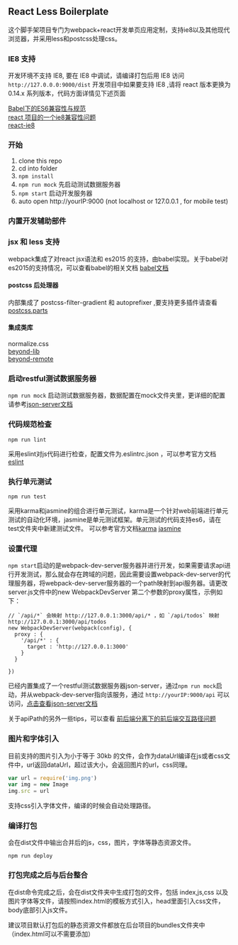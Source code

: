 ## React Less Boilerplate
这个脚手架项目专门为webpack+react开发单页应用定制，支持ie8以及其他现代浏览器，并采用less和postcss处理css。

### IE8 支持

开发环境不支持 IE8, 要在 IE8 中调试，请编译打包后用 IE8 访问 `http://127.0.0.0:9000/dist` 
开发项目中如果要支持 IE8 ,请将 react 版本更换为 0.14.x 系列版本，代码方面详情见下述页面

[Babel下的ES6兼容性与规范](http://imweb.io/topic/561f9352883ae3ed25e400f5)  
[react 项目的一个ie8兼容性问题](http://www.aliued.com/?p=3240)  
[react-ie8](https://github.com/xcatliu/react-ie8)  


### 开始

1. clone this repo
2. cd into folder
3. `npm install`
4. `npm run mock` 先启动测试数据服务器 
5. `npm start` 启动开发服务器
6. auto open http://yourIP:9000 (not localhost or 127.0.0.1 , for mobile test)



### 内置开发辅助部件

### jsx 和 less 支持
webpack集成了对react jsx语法和 es2015 的支持，由babel实现。关于babel对es2015的支持情况，可以查看babel的相关文档 [babel文档](http://babeljs.io/)  

#### postcss 后处理器
内部集成了 postcss-filter-gradient 和 autoprefixer ,要支持更多插件请查看[postcss.parts](http://postcss.parts/)

#### 集成类库
normalize.css  
[beyond-lib](https://github.com/bestsuperdev/beyond-lib)  
[beyond-remote](https://github.com/bestsuperdev/beyond-remote)   



### 启动restful测试数据服务器
`npm run mock` 启动测试数据服务器，数据配置在mock文件夹里，更详细的配置请参考[json-server文档](https://github.com/typicode/json-server)

### 代码规范检查
```
npm run lint
```
采用eslint对js代码进行检查，配置文件为.eslintrc.json ，可以参考官方文档[eslint](http://eslint.org/)

### 执行单元测试
```
npm run test
```
采用karma和jasmine的组合进行单元测试，karma是一个针对web前端进行单元测试的自动化环境，jasmine是单元测试框架。单元测试的代码支持es6，请在test文件夹中新建测试文件。
可以参考官方文档[karma](http://karma-runner.github.io/) [jasmine](http://jasmine.github.io/)




### 设置代理
`npm start`启动的是webpack-dev-server服务器并进行开发，如果需要请求api进行开发测试，那么就会存在跨域的问题，因此需要设置webpack-dev-server的代理服务器，将webpack-dev-server服务器的一个path映射到api服务器。请更改server.js文件中的new WebpackDevServer 第二个参数的proxy属性，示例如下：
```
// `/api/*` 会映射 http://127.0.0.1:3000/api/* ，如 `/api/todos` 映射 http://127.0.0.1:3000/api/todos
new WebpackDevServer(webpack(config), {
  proxy : {
    '/api/*' : {
      target : 'http://127.0.0.1:3000'
    }
  }
  
})
```
已经内置集成了一个restful测试数据服务器json-server，通过`npm run mock`启动，并从webpack-dev-server指向该服务，通过 `http://yourIP:9000/api` 可以访问，[点击查看json-server文档](https://github.com/typicode/json-server)

关于apiPath的另外一些tips，可以查看 [前后端分离下的前后端交互路径问题](https://github.com/mingzepeng/react-boilerplate/blob/master/doc/apiPath.md)


### 图片和字体引入
目前支持的图片引入为小于等于 30kb 的文件，会作为dataUrl编译在js或者css文件中，url返回dataUrl，超过该大小，会返回图片的url，css同理。
```javascript
var url = require('img.png')
var img = new Image
img.src = url
```

支持css引入字体文件，编译的时候会自动处理路径。

### 编译打包
会在dist文件中输出合并后的js，css，图片，字体等静态资源文件。
```
npm run deploy
```

### 打包完成之后与后台整合
在dist命令完成之后，会在dist文件夹中生成打包的文件，包括 index,js,css 以及图片字体等文件，请按照index.html的模板方式引入，head里面引入css文件，body底部引入js文件。

建议项目默认打包后的静态资源文件都放在后台项目的bundles文件夹中（index.html可以不需要添加）
